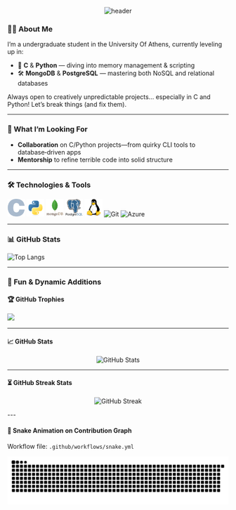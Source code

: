 <p align="center">
  <img src="https://capsule-render.vercel.app/api?type=waving&color=gradient&text=👋+Hello+World,+I'm+Alpha&height=120" alt="header"/>
</p>

### 👨‍💻 About Me
I’m a undergraduate student in the University Of Athens, currently leveling up in:

- 🔭 **C** & **Python** — diving into memory management & scripting  
- 🛠 **MongoDB** & **PostgreSQL** — mastering both NoSQL and relational databases  

Always open to creatively unpredictable projects… especially in C and Python! Let’s break things (and fix them).

---

### 🤝 What I’m Looking For
- **Collaboration** on C/Python projects—from quirky CLI tools to database‑driven apps  
- **Mentorship** to refine terrible code into solid structure  

---

### 🛠 Technologies & Tools
<p align="left">
  <img alt="C" src="https://raw.githubusercontent.com/devicons/devicon/master/icons/c/c-original.svg" width="40"/>
  <img alt="Python" src="https://raw.githubusercontent.com/devicons/devicon/master/icons/python/python-original.svg" width="40"/>
  <img alt="MongoDB" src="https://raw.githubusercontent.com/devicons/devicon/master/icons/mongodb/mongodb-original-wordmark.svg" width="40"/>
  <img alt="PostgreSQL" src="https://raw.githubusercontent.com/devicons/devicon/master/icons/postgresql/postgresql-original-wordmark.svg" width="40"/>
  <img alt="Linux" src="https://raw.githubusercontent.com/devicons/devicon/master/icons/linux/linux-original.svg" width="40"/>
  <img alt="Git" src="https://www.vectorlogo.zone/logos/git-scm/git-scm-icon.svg" width="40"/>
  <img alt="Azure" src="https://www.vectorlogo.zone/logos/microsoft_azure/microsoft_azure-icon.svg" width="40"/>
</p>

---

### 📊 GitHub Stats
![Top Langs](https://github-readme-stats.vercel.app/api/top-langs?username=alphawastaken&show_icons=true&layout=compact)

---

### 🚀 Fun & Dynamic Additions


#### 🏆 GitHub Trophies  
<img src="https://github-profile-trophy.vercel.app/?username=alphawastaken&theme=flat&column=6&rank=SSS,SS,S,AAA,AA,A,B,C"/>

---

#### 📈 GitHub Stats  
<p align="center">
  <img src="https://github-readme-stats.vercel.app/api?username=alphawastaken&show_icons=true&theme=default&hide_border=true&count_private=true" alt="GitHub Stats" />
</p>

---

#### ⏳ GitHub Streak Stats  
<p align="center">
  <img src="https://streak-stats.demolab.com/?user=alphawastaken&theme=default" alt="GitHub Streak" />
</p>
---

#### 🐍 Snake Animation on Contribution Graph

Workflow file: `.github/workflows/snake.yml`

<picture>
  <source media="(prefers-color-scheme: dark)"
          srcset="https://raw.githubusercontent.com/Alphawastaken/Alphawastaken/output/github-snake-dark.svg" />
  <source media="(prefers-color-scheme: light)"
          srcset="https://raw.githubusercontent.com/Alphawastaken/Alphawastaken/output/github-snake.svg" />
  <img alt="GitHub Snake" src="https://raw.githubusercontent.com/Alphawastaken/Alphawastaken/output/github-snake.svg" />
</picture>
